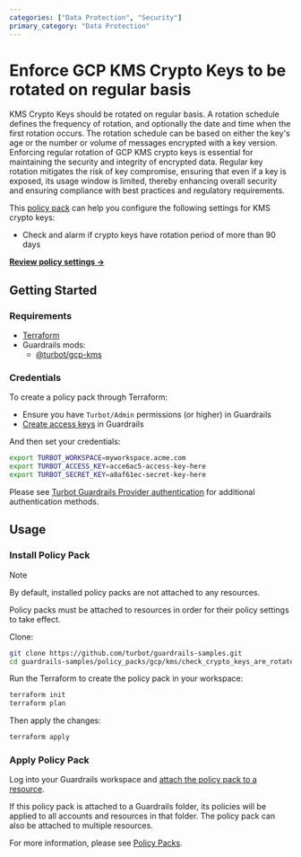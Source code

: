 ```yaml
---
categories: ["Data Protection", "Security"]
primary_category: "Data Protection"
---
```


# Enforce GCP KMS Crypto Keys to be rotated on regular basis

KMS Crypto Keys should be rotated on regular basis. A rotation schedule defines the frequency of rotation, and optionally the date and time when the first rotation occurs. The rotation schedule can be based on either the key's age or the number or volume of messages encrypted with a key version. Enforcing regular rotation of GCP KMS crypto keys is essential for maintaining the security and integrity of encrypted data. Regular key rotation mitigates the risk of key compromise, ensuring that even if a key is exposed, its usage window is limited, thereby enhancing overall security and ensuring compliance with best practices and regulatory requirements.

This [policy pack](https://turbot.com/guardrails/docs/concepts/resources/smart-folders) can help you configure the following settings for KMS crypto keys:

- Check and alarm if crypto keys have rotation period of more than 90 days

**[Review policy settings →](https://hub-guardrails-turbot-com-git-development-turbot.vercel.app/policy-packs/check_crypto_keys_are_rotated_regularly/settings)**

## Getting Started

### Requirements

- [Terraform](https://developer.hashicorp.com/terraform/tutorials/gcp-get-started/install-cli)
- Guardrails mods:
  - [@turbot/gcp-kms](https://hub-guardrails-turbot-com-git-development-turbot.vercel.app/gcp/mods/gcp-kms)

### Credentials

To create a policy pack through Terraform:

- Ensure you have `Turbot/Admin` permissions (or higher) in Guardrails
- [Create access keys](https://turbot.com/guardrails/docs/guides/iam/access-keys#generate-a-new-guardrails-api-access-key) in Guardrails

And then set your credentials:

```sh
export TURBOT_WORKSPACE=myworkspace.acme.com
export TURBOT_ACCESS_KEY=acce6ac5-access-key-here
export TURBOT_SECRET_KEY=a8af61ec-secret-key-here
```

Please see [Turbot Guardrails Provider authentication](https://registry.terraform.io/providers/turbot/turbot/latest/docs#authentication) for additional authentication methods.

## Usage

### Install Policy Pack

> [!NOTE]
> By default, installed policy packs are not attached to any resources.
>
> Policy packs must be attached to resources in order for their policy settings to take effect.

Clone:

```sh
git clone https://github.com/turbot/guardrails-samples.git
cd guardrails-samples/policy_packs/gcp/kms/check_crypto_keys_are_rotated_regularly
```

Run the Terraform to create the policy pack in your workspace:

```sh
terraform init
terraform plan
```

Then apply the changes:

```sh
terraform apply
```

### Apply Policy Pack

Log into your Guardrails workspace and [attach the policy pack to a resource](https://turbot.com/guardrails/docs/guides/working-with-folders/smart#attach-a-smart-folder-to-a-resource).

If this policy pack is attached to a Guardrails folder, its policies will be applied to all accounts and resources in that folder. The policy pack can also be attached to multiple resources.

For more information, please see [Policy Packs](https://turbot.com/guardrails/docs/concepts/resources/smart-folders).
